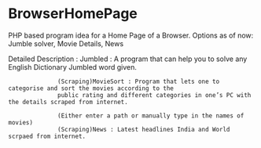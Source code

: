 # BrowserHomePage
PHP based program idea for a Home Page of a Browser. Options as of now: Jumble solver, Movie Details, News

Detailed Description :
                  Jumbled : A program that can help you to solve any English Dictionary Jumbled word given.
                  
                  (Scraping)MovieSort : Program that lets one to categorise and sort the movies according to the
                  public rating and different categories in one’s PC with the details scraped from internet.
                  
                  (Either enter a path or manually type in the names of movies)
                  (Scraping)News : Latest headlines India and World scrpaed from internet.
                  
                  

